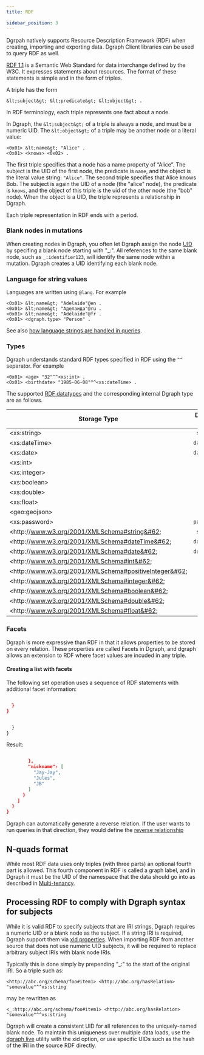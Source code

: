 ```yaml
---
title: RDF

sidebar_position: 3
---
```


Dgrpah natively supports Resource Description Framework (RDF) when creating, importing and exporting data. Dgraph Client libraries can be used to query RDF as well.

[RDF 1.1](https://www.w3.org/RDF/) is a Semantic Web Standard for data interchange defined by the W3C. It expresses statements about resources. The format of these statements is simple and in the form of triples.


A triple has the form
```
&lt;subject&gt; &lt;predicate&gt; &lt;object&gt; .
```

In RDF terminology, each triple represents one fact about a node. 

In Dgraph, the `&lt;subject&gt;` of a triple is always a node, and must be a numeric UID.  The `&lt;object&gt;` of a triple may be another node or a literal value:
```
<0x01> &lt;name&gt; "Alice" .
<0x01> <knows> <0x02> .
```
The first triple specifies that a node has a name property of “Alice”. The subject is the UID of the first node, the predicate is `name`, and the object is the literal value string: `"Alice"`. 
The second triple specifies that Alice knows Bob. The subject is again the UID of a node (the "alice" node), the predicate is `knows`, and the object of this triple is the uid of the other node (the "bob" node). When the object is a UID, the triple represents a relationship in Dgraph.

Each triple representation in RDF ends with a period.  

### Blank nodes in mutations
When creating nodes in Dgraph, you often let Dgraph assign the node [UID](/docs/dgraph-glossary.md#uid) by specifing a blank node starting with "_:". All references to the same blank node, such as `_:identifier123`, will identify the same node within a mutation. Dgraph creates a UID identifying each blank node.
### Language for string values
Languages are written using `@lang`. For example
```
<0x01> &lt;name&gt; "Adelaide"@en .
<0x01> &lt;name&gt; "Аделаида"@ru .
<0x01> &lt;name&gt; "Adélaïde"@fr .
<0x01> <dgraph.type> "Person" .
```
See also [how language strings are handled in queries](/docs/query-language/graphql-fundamentals#language-support).

### Types
Dgraph understands standard RDF types specified in RDF using the `^^` separator.  For example
```
<0x01> <age> "32"^^<xs:int> .
<0x01> <birthdate> "1985-06-08"^^<xs:dateTime> .
```

The supported [RDF datatypes](https://www.w3.org/TR/rdf11-concepts/#section-Datatypes) and the corresponding internal Dgraph type are as follows.

| Storage Type                                                    | Dgraph type     |
| -------------                                                   | :------------:   |
| &#60;xs:string&#62;                                             | `string`         |
| &#60;xs:dateTime&#62;                                           | `dateTime`       |
| &#60;xs:date&#62;                                               | `datetime`       |
| &#60;xs:int&#62;                                                | `int`            |
| &#60;xs:integer&#62;                                            | `int`            |
| &#60;xs:boolean&#62;                                            | `bool`           |
| &#60;xs:double&#62;                                             | `float`          |
| &#60;xs:float&#62;                                              | `float`          |
| &#60;geo:geojson&#62;                                           | `geo`            |
| &#60;xs:password&#62;                                           | `password`       |
| &#60;http&#58;//www.w3.org/2001/XMLSchema#string&#62;           | `string`         |
| &#60;http&#58;//www.w3.org/2001/XMLSchema#dateTime&#62;         | `dateTime`       |
| &#60;http&#58;//www.w3.org/2001/XMLSchema#date&#62;             | `dateTime`       |
| &#60;http&#58;//www.w3.org/2001/XMLSchema#int&#62;              | `int`            |
| &#60;http&#58;//www.w3.org/2001/XMLSchema#positiveInteger&#62;  | `int`            |
| &#60;http&#58;//www.w3.org/2001/XMLSchema#integer&#62;          | `int`            |
| &#60;http&#58;//www.w3.org/2001/XMLSchema#boolean&#62;          | `bool`           |
| &#60;http&#58;//www.w3.org/2001/XMLSchema#double&#62;           | `float`          |
| &#60;http&#58;//www.w3.org/2001/XMLSchema#float&#62;            | `float`          |


### Facets

Dgraph is more expressive than RDF in that it allows properties to be stored on every relation. These properties are called Facets in Dgraph, and dgraph allows an extension to RDF where facet values are incuded in any triple.
####  Creating a list with facets

The following set operation uses a sequence of RDF statements with additional facet information:
```sh

  }
}
```

```graphql

  }
}
```
Result:
```JSON

        },
        "nickname": [
          "Jay-Jay",
          "Jules",
          "JB"
        ]
      }
    ]
  }
}
```
Dgraph can automatically generate a reverse relation. If the user wants to run
queries in that direction, they would define the [reverse relationship](/docs/dql/dql-schema#reverse-edges)
## N-quads format
While most RDF data uses only triples (with three parts) an optional fourth part is allowed. This fourth component in RDF is called a graph label, and in Dgraph it must be the UID of the namespace that the data should go into as described in [Multi-tenancy](/docs/cloud-multitenancy).  

## Processing RDF to comply with Dgraph syntax for subjects

While it is valid RDF to specify subjects that are IRI strings, Dgraph requires a numeric UID or a blank node as the subject. If a string IRI is required, Dgraph support them via [xid properties](/docs/external-ids-upsert-block). When importing RDF from another source that does not use numeric UID subjects, it will be required to replace arbitrary subject IRIs with blank node IRIs.

Typically this is done simply by prepending "_:" to the start of the original IRI. So a triple such as:

```<http://abc.org/schema/foo#item1> <http://abc.org/hasRelation> "somevalue"^^xs:string```

may be rewritten as 

```<_:http://abc.org/schema/foo#item1> <http://abc.org/hasRelation> "somevalue"^^xs:string```

Dgraph will create a consistent UID for all references to the uniquely-named blank node. To maintain this uniqueness over multiple data loads, use the [dgraph live](/docs/dgraph-glossary.md#uid) utility with the xid option, or use specific UIDs such as the hash of the IRI in the source RDF directly.

